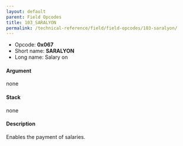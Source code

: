 ```yaml
---
layout: default
parent: Field Opcodes
title: 103_SARALYON
permalink: /technical-reference/field/field-opcodes/103-saralyon/
---
```


-   Opcode: **0x067**
-   Short name: **SARALYON**
-   Long name: Salary on

#### Argument

none

#### Stack

none

#### Description

Enables the payment of salaries.
